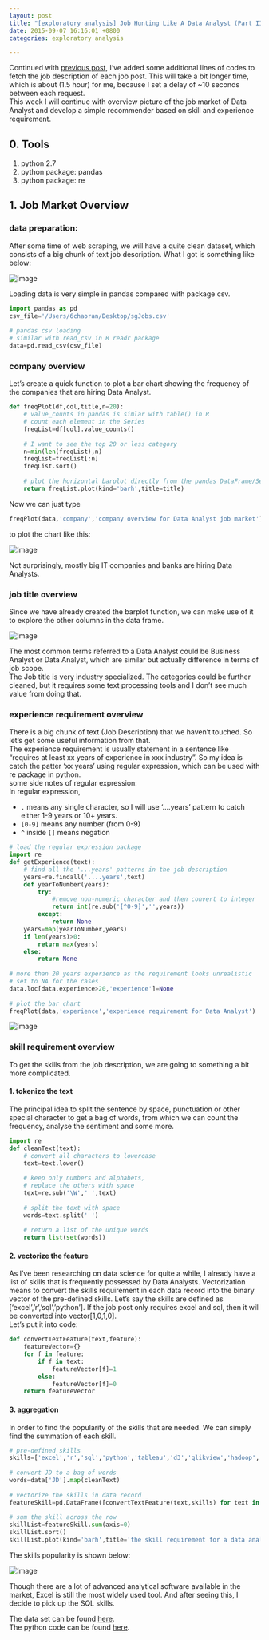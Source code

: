 ```yaml
---
layout: post
title: "[exploratory analysis] Job Hunting Like A Data Analyst (Part II)"
date: 2015-09-07 16:16:01 +0800
categories: exploratory analysis

---
```


Continued with [previous post](https://6chaoran.github.io/DataStory/job-hunting-web-scraping/), I’ve added some additional lines of codes to fetch the job description of each job post. This will take a bit longer time, which is about (1.5 hour) for me, because I set a delay of ~10 seconds between each request.   
This week I will continue with overview picture of the job market of Data Analyst and develop a simple recommender based on skill and experience requirement.

## 0. Tools

1. python 2.7
2. python package: pandas
3. python package: re

## 1. Job Market Overview

### data preparation:

After some time of web scraping, we will have a quite clean dataset, which consists of a big chunk of text job description. What I got is something like below:   

![image](https://6chaoran.files.wordpress.com/2015/09/job-description1.jpg?w=700)   

Loading data is very simple in pandas compared with package csv.

```python
import pandas as pd
csv_file='/Users/6chaoran/Desktop/sgJobs.csv'
 
# pandas csv loading
# similar with read_csv in R readr package
data=pd.read_csv(csv_file)
```
### company overview

Let’s create a quick function to plot a bar chart showing the frequency of the companies that are hiring Data Analyst.

```python
def freqPlot(df,col,title,n=20):
    # value_counts in pandas is simlar with table() in R
    # count each element in the Series
    freqList=df[col].value_counts()
 
    # I want to see the top 20 or less category
    n=min(len(freqList),n)
    freqList=freqList[:n]
    freqList.sort()
 
    # plot the horizontal barplot directly from the pandas DataFrame/Series
    return freqList.plot(kind='barh',title=title)
```

Now we can just type

```python
freqPlot(data,'company','company overview for Data Analyst job market')
```

to plot the chart like this:   

![image](https://6chaoran.files.wordpress.com/2015/09/company_barplot.png?w=700)   

Not surprisingly, mostly big IT companies and banks are hiring Data Analysts.

### job title overview

Since we have already created the barplot function, we can make use of it to explore the other columns in the data frame.   

![image](https://6chaoran.files.wordpress.com/2015/09/job_title.png?w=700)

The most common terms referred to a Data Analyst could be Business Analyst or Data Analyst, which are similar but actually difference in terms of job scope.   
The Job title is very industry specialized. The categories could be further cleaned, but it requires some text processing tools and I don’t see much value from doing that.

### experience requirement overview

There is a big chunk of text (Job Description) that we haven’t touched. So let’s get some useful information from that.   
The experience requirement is usually statement in a sentence like “requires at least xx years of experience in xxx industry”. So my idea is catch the patter ‘xx years’ using regular expression, which can be used with re package in python.   
some side notes of regular expression:   
In regular expression,   

* `.` means any single character, so I will use ‘….years’ pattern to catch either 1-9 years or 10+ years.
* `[0-9]` means any number (from 0-9)
* `^` inside `[]` means negation

```python
# load the regular expression package
import re
def getExperience(text):
    # find all the '...years' patterns in the job description
    years=re.findall('....years',text)
    def yearToNumber(years):
        try:
            #remove non-numeric character and then convert to integer 
            return int(re.sub('[^0-9]','',years))
        except:
            return None
    years=map(yearToNumber,years)
    if len(years)>0:
        return max(years)
    else:
        return None
 
# more than 20 years experience as the requirement looks unrealistic    
# set to NA for the cases
data.loc[data.experience>20,'experience']=None
 
# plot the bar chart
freqPlot(data,'experience','experience requirement for Data Analyst')
```

![image](https://6chaoran.files.wordpress.com/2015/09/experience.png?w=700)

### skill requirement overview

To get the skills from the job description, we are going to something a bit more complicated.

#### 1. tokenize the text

The principal idea to split the sentence by space, punctuation or other special character to get a bag of words, from which we can count the frequency, analyse the sentiment and some more.   

```python
import re
def cleanText(text):
    # convert all characters to lowercase
    text=text.lower()
 
    # keep only numbers and alphabets, 
    # replace the others with space
    text=re.sub('\W',' ',text)
 
    # split the text with space
    words=text.split(' ')
 
    # return a list of the unique words
    return list(set(words))
```

#### 2. vectorize the feature

As I’ve been researching on data science for quite a while, I already have a list of skills that is frequently possessed by Data Analysts. Vectorization means to convert the skills requirement in each data record into the binary vector of the pre-defined skills. Let’s say the skills are defined as [‘excel’,’r’,’sql’,’python’]. If the job post only requires excel and sql, then it will be converted into vector[1,0,1,0].    
Let’s put it into code:

```python
def convertTextFeature(text,feature):
    featureVector={}
    for f in feature:
        if f in text:
            featureVector[f]=1
        else:
            featureVector[f]=0
    return featureVector
```

#### 3. aggregation

In order to find the popularity of the skills that are needed. We can simply find the summation of each skill.

```python
# pre-defined skills 
skills=['excel','r','sql','python','tableau','d3','qlikview','hadoop','matlab','scala','sas','spss']
 
# convert JD to a bag of words
words=data['JD'].map(cleanText)
 
# vectorize the skills in data record
featureSkill=pd.DataFrame([convertTextFeature(text,skills) for text in words])
 
# sum the skill across the row
skillList=featureSkill.sum(axis=0)
skillList.sort()
skillList.plot(kind='barh',title='the skill requirement for a data analyst')
```

The skills popularity is shown below:   

![image](https://6chaoran.files.wordpress.com/2015/09/skills.png?w=700)   

Though there are a lot of advanced analytical software available in the market, Excel is still the most widely used tool. And after seeing this, I decide to pick up the SQL skills.   
   
The data set can be found [here](https://raw.githubusercontent.com/6chaoran/DataStory/master/JobHuntingLikeADataAnalyst/sgJobs.csv).   
The python code can be found [here](https://github.com/6chaoran/DataStory/blob/master/JobHuntingLikeADataAnalyst/JobMarket.py).   





